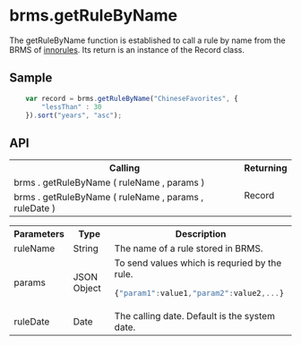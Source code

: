 <H1>brms.getRuleByName</H1>

The getRuleByName function is established to call a rule by name from the BRMS of <a href="https://www.escco.co.jp/innorules/">innorules</a>.
Its return is an instance of the Record class.
<h2>Sample</h2>

```javascript
	var record = brms.getRuleByName("ChineseFavorites", {
		"lessThan" : 30
	}).sort("years", "asc");
```

<h2>API</h2>

<table>
<tr><th>Calling</th><th>Returning</th></tr>
<tr><td>brms . getRuleByName ( ruleName , params  )</td><td rowspan=2>Record</td></tr>
<tr><td>brms . getRuleByName ( ruleName , params , ruleDate )</td></tr>
</table>

<table>
<tr><th>Parameters</th><th>Type</th><th>Description</th></tr>
<tr><td>ruleName</td><td>String</td><td>The name of a rule stored in BRMS.</td></tr>
<tr><td>params</td><td>JSON Object</td>
<td>To send values which is requried by the rule. 

```javascript
{"param1":value1,"param2":value2,...}
```

<tr><td>ruleDate</td><td>Date</td><td>The calling date. Default is the system date.</td></tr>
</table>

